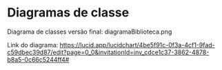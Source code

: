 # Diagramas de classe

Diagrama de classes versão final: diagramaBiblioteca.png

Link do diagrama: https://lucid.app/lucidchart/4be5f91c-0f3a-4cf1-9fad-c59dbec39d87/edit?page=0_0&invitationId=inv_cdce1c37-3862-4878-b8a5-0c66c5244ff4#
